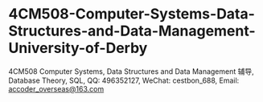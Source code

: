 # 4CM508-Computer-Systems-Data-Structures-and-Data-Management-University-of-Derby
4CM508 Computer Systems, Data Structures and Data Management 辅导, Database Theory, SQL, QQ: 496352127, WeChat: cestbon_688, Email: accoder_overseas@163.com
